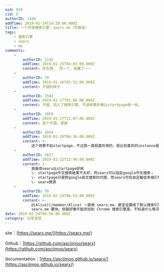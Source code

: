 ```yaml
---
aid: 929
cid: 5
authorID: 1450
addTime: 2019-01-24T14:29:00.000Z
title: 一个开源搜索引擎：searx.me（可直连）
tags:
    - 搜索引擎
    - searx
    - me
comments:
    -
        authorID: 1145
        addTime: 2019-01-25T04:01:00.000Z
        content: 好东西， 顶一个，收藏了~~~
    -
        authorID: 79
        addTime: 2019-01-26T05:52:00.000Z
        content: 不错的样子
    -
        authorID: 1503
        addTime: 2019-01-27T01:06:00.000Z
        content: 不錯，加入了搜索引擎，不過效果好像比startpage弱一些。
    -
        authorID: 1059
        addTime: 2019-01-27T21:07:00.000Z
        content: 这个不错，感谢
    -
        authorID: 1054
        addTime: 2019-01-28T06:36:00.000Z
        content: >-
            这个效果不如startpage，不过我一直挺喜欢用的，我比较喜欢的instance是这个[https://search.disroot.org/](https://search.disroot.org/)
    -
        authorID: 1627
        addTime: 2019-02-22T12:46:00.000Z
        content: |-
            我覺得searx比startpage好用  
            \- startpage中文搜索結果不太好，而searx可以指定google中文搜索；  
            \- startpage只是對google英文搜索的代理，而searx可在自定義從多個引擎搜索；  
            \- searx開源
    -
        authorID: 79
        addTime: 2019-02-24T06:54:00.000Z
        content: >-
            @[Alice](/member/Alice) 一直用 searx.me，甚至设置成了默认搜索引擎。看你说的打开和搜索上速度好像都比
            searx.me 要快，但是好像不能添加到 Chrome 搜索引擎里。不知道什么情况。
date: 2019-02-24T06:54:00.000Z
category: 分享发现
---
```


site：[https://searx.me/](https://searx.me/)

Github：[https://github.com/asciimoo/searx](https://github.com/asciimoo/searx)

documentation：[https://asciimoo.github.io/searx/](https://asciimoo.github.io/searx/)
